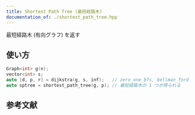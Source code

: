 ```yaml
---
title: Shortest Path Tree (最短経路木)
documentation_of: ./shortest_path_tree.hpp
---
```


最短経路木 (有向グラフ) を返す

## 使い方

```cpp
Graph<int> g(n);
vector<int> s;
auto [d, p, r] = dijkstra(g, s, inf);   // zero_one_bfs, bellman_ford でも OK
auto sptree = shortest_path_tree(g, p); // 最短経路木の 1 つが得られる
```

## 参考文献

